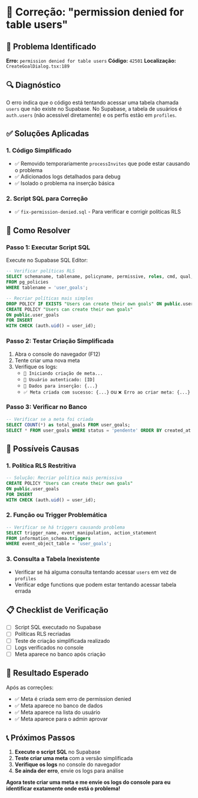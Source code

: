 # 🔧 Correção: "permission denied for table users"

## 🚨 Problema Identificado

**Erro:** `permission denied for table users`
**Código:** `42501`
**Localização:** `CreateGoalDialog.tsx:189`

## 🔍 Diagnóstico

O erro indica que o código está tentando acessar uma tabela chamada `users` que não existe no Supabase. No Supabase, a tabela de usuários é `auth.users` (não acessível diretamente) e os perfis estão em `profiles`.

## ✅ Soluções Aplicadas

### 1. **Código Simplificado**
- ✅ Removido temporariamente `processInvites` que pode estar causando o problema
- ✅ Adicionados logs detalhados para debug
- ✅ Isolado o problema na inserção básica

### 2. **Script SQL para Correção**
- ✅ `fix-permission-denied.sql` - Para verificar e corrigir políticas RLS

## 🚀 Como Resolver

### **Passo 1: Executar Script SQL**
Execute no Supabase SQL Editor:
```sql
-- Verificar políticas RLS
SELECT schemaname, tablename, policyname, permissive, roles, cmd, qual, with_check
FROM pg_policies 
WHERE tablename = 'user_goals';

-- Recriar políticas mais simples
DROP POLICY IF EXISTS "Users can create their own goals" ON public.user_goals;
CREATE POLICY "Users can create their own goals" 
ON public.user_goals 
FOR INSERT 
WITH CHECK (auth.uid() = user_id);
```

### **Passo 2: Testar Criação Simplificada**
1. Abra o console do navegador (F12)
2. Tente criar uma nova meta
3. Verifique os logs:
   - `🚀 Iniciando criação de meta...`
   - `👤 Usuário autenticado: [ID]`
   - `📝 Dados para inserção: {...}`
   - `✅ Meta criada com sucesso: {...}` ou `❌ Erro ao criar meta: {...}`

### **Passo 3: Verificar no Banco**
```sql
-- Verificar se a meta foi criada
SELECT COUNT(*) as total_goals FROM user_goals;
SELECT * FROM user_goals WHERE status = 'pendente' ORDER BY created_at DESC;
```

## 🔧 Possíveis Causas

### **1. Política RLS Restritiva**
```sql
-- Solução: Recriar política mais permissiva
CREATE POLICY "Users can create their own goals" 
ON public.user_goals 
FOR INSERT 
WITH CHECK (auth.uid() = user_id);
```

### **2. Função ou Trigger Problemática**
```sql
-- Verificar se há triggers causando problema
SELECT trigger_name, event_manipulation, action_statement
FROM information_schema.triggers 
WHERE event_object_table = 'user_goals';
```

### **3. Consulta a Tabela Inexistente**
- Verificar se há alguma consulta tentando acessar `users` em vez de `profiles`
- Verificar edge functions que podem estar tentando acessar tabela errada

## 📋 Checklist de Verificação

- [ ] Script SQL executado no Supabase
- [ ] Políticas RLS recriadas
- [ ] Teste de criação simplificada realizado
- [ ] Logs verificados no console
- [ ] Meta aparece no banco após criação

## 🎯 Resultado Esperado

Após as correções:
- ✅ Meta é criada sem erro de permission denied
- ✅ Meta aparece no banco de dados
- ✅ Meta aparece na lista do usuário
- ✅ Meta aparece para o admin aprovar

## 📞 Próximos Passos

1. **Execute o script SQL** no Supabase
2. **Teste criar uma meta** com a versão simplificada
3. **Verifique os logs** no console do navegador
4. **Se ainda der erro**, envie os logs para análise

**Agora teste criar uma meta e me envie os logs do console para eu identificar exatamente onde está o problema!** 